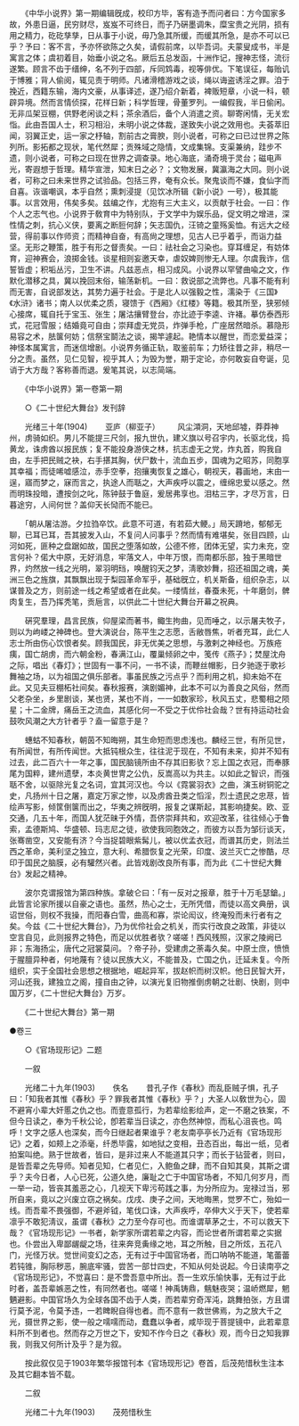 <!-- { "loadSidebar": true } -->
　　《中华小说界》第一期编辑旣成，校印方毕，客有造予而问者曰：方今国家多故，外患日逼，民穷财尽，岌岌不可终日，而子乃硏墨调朱，糜宝贵之光阴，损有用之精力，矻矻孳孳，日从事于小说，毋乃急其所缓，而缓其所急，是亦不可以已乎？予曰：客不言，予亦怀欲陈之久矣，请假前席，以毕吾词。夫蒙叟成书，半是寓言之体；虞初着目，始垂小说之名。厥后五总发函，十洲作记，搜神志怪，流衍遂繁。顾言不齿于缙绅，名不列于四部，斥同鸩毒，视等俳优。下笔误征，每贻讥于博雅；背人偷阅，辄见责于明师。凡诸滑稽游戏之谈，绳以诲盗诱淫之罪。洎于挽近，西籍东输，海内文豪，从事译述，遂乃绍介新着，裨贩短章，小说一科，顿辟异境。然而言情侦探，花样日新；科学哲理，骨董罗列。一编假我，半日偷闲。无非瓜架豆棚，供野老闲谈之料；茶余酒后，备个人消遣之资。聊寄闲情，无关宏恉。此由吾国人士，积习相沿，未明小说之体裁，遂致失小说之效用也。夫荟萃旧闻，羽翼正史，运一家之杼轴，割前古之膏腴，则小说者，可称之曰已过世界之陈列所。影拓都之现状，笔代然犀；贡殊域之隐情，文成集锦。支渠兼纳，跬步不遗，则小说者，可称之曰现在世界之调查录。地心海底，涌奇境于灵台；磁电声光，寄遐想于哲理。精华宣泄，知末日之必？；文物发展，冀瀛海之大同。则小说者，可称之曰未来世界之试验品。包括三界，奄有众长。聚鬼谈而不嫌，食仙字而自喜。诙谐嘲讽，本乎自然；熏刺浸提（见饮冰所辑《新小说》一号），极其能事。以言效用，伟矣多矣。兹编之作，尤抱有三大主义，以贡献于社会。一曰：作个人之志气也。小说界于敎育中为特别队，于文学中为娱乐品，促文明之增进，深性情之刺，抗心义侠，要离之断脰何辞；矢志国仇，汪锜之童殇奚恤。有远大之经营，得前事以作师资；而精神自奋，有高尙之理想，见古人已乎着乎，而诣力益坚。无形之鞭策，胜于有形之督责矣。一曰：祛社会之习染也。穿耳缠足，有妨体育，迎神赛会，浪掷金钱。谈星相则妄邀天幸，虐奴婢则惨无人理。尔虞我诈，信誓皆虚；积垢丛污，卫生不讲。凡兹恶点，相习成风。小说界以罕譬曲喩之文，作默化潜移之具，冀以挽回末俗，输荡新机。一曰：救说部之流弊也。凡事不能有利而无害，自说部发达，其势力遍于社会。于是北人以强毅之性，濡染于《三国》《水浒》诸书；南人以优柔之质，寝馈于《西厢》《红楼》等籍。极其所至，狭邪倾心接席，辄自托于宝玉、张生；屠沽攘臂登台，亦比迹于李逵、许褚。摹仿泰西形式，花冠雪服；结婚竟可自由；崇拜虚无党员，炸弹手枪，广座居然暗杀。慕隐形易容之术，胠箧何妨；信祭宝鬬法之谈，揭竿遽起。艳情本以醒世，而恋爱益深；神怪本属寓言，而迷信增剧。小说界务循正轨，取鉴前车；力矫往昔之非，稍尽一分之责。虽然，见仁见智，视乎其人；为毁为誉，期于定论，亦何敢妄自夸诞，见诮于大方哉？客称善而退。爰笔其说，以志简端。 

　　《中华小说界》第一卷第一期 

　　○《二十世纪大舞台》发刊辞 

　　光绪三十年(1904) 
　　亚庐（柳亚子） 
　　风尘澒洞，天地邱墟，莽莽神州，虏骑如织。男儿不能提三尺剑，报九世仇，建义旗以号召宇内，长驱北伐，捣黄龙，诛虏酋以报民族；复不能投身游侠之林，抗志虚无之党，炸丸首，购我自由，左手把民贼之袂，右手揕其胸，伏尸数十，流血五步，国魂为之昭苏，同胞享其幸福；而徒唏嘘感泣，赤手空拳，抱攘夷恢复之雄心，朝视天，暮画地，末由一逞，寤而梦之，寐而言之，执途人而聒之，大声疾呼以震之，缠绵忠爱以感之。然而明珠投暗，遭按剑之叱，陈钟鼓于鲁庭，爰居弗享也。泪枯三字，才尽万言，日暮途穷，人间何世？盖仰天长恸而不能已。 

　　「朝从屠沽游。夕拉驺卒饮。此意不可道，有若茹大鲠。」局天蹐地，郁郁无聊，已耳已耳，吾其披发入山，不复问人问事乎？然而情有难堪矣，张目四顾，山河如死，匪种之盘踞如故，国民之堕落如故，公德不修，团体无望，实力未充，空言何补？偌大中原，无好消息，牢落文人，中年万恨，而南都乐部，独于黑暗世界，灼然放一线之光明，翠羽明珰，唤醒钧天之梦，淸歌妙舞，招还祖国之魂，美洲三色之旌旗，其飘飘出现于梨园革命军乎，基础旣立，机关斯备，组织杂志，以谋普及之方，则前途一线之希望或者在此矣。一缕情丝，春蚕未死，十年磨剑，髀肉复生，吾乃挥秃笔，贡巵言，以供此二十世纪大舞台开幕之祝典。 

　　硏究羣理，昌言民族，仰屋梁而著书，鲰生拘曲，见而唾之，以示屠夫牧子，则以为岣嵝之神碑也。登大演说台，陈平生之志愿，舌敝唇焦，听者充耳，此仁人志士所由伤心饮恨者矣。顾我国民，非无优美之思想，与激剌之神经也。万族疮痍，国亡胡虏，而六朝金粉，春满江山，覆巢倾卵之中，笺传《燕子》；焚屋沈舟之际，唱出《春灯》；世固有一事不问，一书不读，而鞭丝帽影，日夕驰逐于歌衫舞袖之场，以为祖国之俱乐部者。事虽民族之污点乎？而利用之机，抑未始不在此。又见夫豆棚柘社间矣。春秋报赛，演剧媚神，此本不可以为善良之风俗，然而父老杂坐，乡里剧谈，某也贤，某也不肖，一一如数家珍，秋风五丈，悲蜀相之陨星；十二金牌，痛岳王之流血，其感化何一不受之于优伶社会哉？世有持运动社会鼓吹风潮之大方针者乎？盍一留意于是？ 

　　蟪蛄不知春秋，朝茵不知晦朔，其生命短而思虑浅也。麟经三世，有所见世，有所闻世，有所传闻世。大抵钝根众生，往往泥于现在，不知有未来，抑并不知有过去，此二百六十一年之事，国民脑镜所由不存其旧影欤？忘上国之衣冠，而奉豚尾为国粹，建州遗孽，本炎黄世冑之公仇，反嵩高以为共主。以如此之智识，而强聒不舍，以驱除光复之名词，宜其河汉也。今以《霓裳羽衣》之曲，演玉树铜驼之史，凡扬州十日之屠，嘉定万家之惨，以及虏酋丑类之慆淫，烈士遗民之忠荩，皆绘声写影，倾筐倒箧而出之，华夷之辨旣明，报复之谋斯起，其影响捷矣。欧、亚交通，几五十年，而国人犹茫昧于外情，吾侪崇拜共和，欢迎改革，往往倾心于鲁索，孟德斯鸠、华盛顿、玛志尼之徒，欲使我同胞效之，而彼方以吾为邹衍谈天，张骞凿空，又安能有济？今当捉碧眼紫髯儿，被以优孟衣冠，而谱其历史，则法兰西之革命，美利坚之独立，意大利、希腊恢复之光荣，印度、波兰灭亡之惨酷，尽印于国民之脑膜，必有驩然兴者。此皆戏剧改良所有事，而为此《二十世纪大舞台》发起之精神。 

　　波尔克谓报馆为第四种族。拿破仑曰：「有一反对之报章，胜于十万毛瑟鎗。」此皆言论家所援以自豪之语也。虽然，热心之士，无所凭借，而徒以高文典册，讽诏世俗，则权不我操，而阳春白雪，曲高和寡，崇论闳议，终淹殁而未行者有之矣。今兹《二十世纪大舞台》，乃为优伶社会之机关，而实行改良之政策，非徒以空言自见，此则报界之特色，而足以优胜者欤？嗟嗟！西风残照，汉家之陵阙已非；东海扬尘，唐代之冠裳莫问。？帝子孙，受建虏之荼毒久矣。中原士庶，愤愤于腥膻异种者，何地蔑有？徒以民族大义，不能普及，亡国之仇，迁延未复。今所组织，实于全国社会思想之根据地，崛起异军，拔赵帜而树汉帜。他日民智大开，河山还我，建独立之阁，撞自由之钟，以演光复旧物推倒虏朝之壮剧、快剧，则中国万岁，《二十世纪大舞台》万岁。 

　　《二十世纪大舞台》第一期


●卷三 

　　○《官场现形记》二题 

　　一叙 

　　光绪二十九年(1903) 
　　佚名 
　　昔孔子作《春秋》而乱臣贼子惧，孔子曰：「知我者其惟《春秋》乎？罪我者其惟《春秋》乎？」大圣人以敎世为心，固不避宵小辈大奸慝之仇之也。而壹意孤行，为若辈绘影绘声，定一不磨之铁案，不但今日读之，奉为千秋公论，卽若辈当日读之，亦色然神惊，而私心沮丧也。鸣呼！文字之感人也深矣，而今日继起者果谁乎？老友南亭亭长乃近有《官场现形记》之着，如颊上之添毫，纤悉毕露，如地狱之变相，丑态百出，每出一纸，见者拍案叫绝。熟于世故者，皆曰，是非过来人不能道其只字；而长于钻营者，则曰，是皆吾辈之先导师。知者见知，仁者见仁，入鲍鱼之肆，而不自知其臭，其斯之谓乎？夫今日者，人心已死，公道久绝，廉耻之亡于中国官场者，不知几何岁月，而一举一动，皆丧其羞恶之心，几视天下卑污苟践之事，为分所应为。宠禄过当，邪所自来，竟以之兴废立窃之祸矣。戊戌、庚子之间，天地晦黑，觉罗不亡，殆如一线。而吾辈不畏强御，不避斧钺，笔伐口诛，大声疾呼，卒伸大义于天下，使若辈凛乎不敢犯淸议，虽谓《春秋》之力至今存可也。而谁谓草茅之士，不可以救天下哉？《官场现形记》一书者，新学家所谓若辈之内容，而论世者所谓若辈之实据也。仆尝出入卑鄙龌龊之场，往来奔竞夤缘之地，耳之所触，目之所炫，五花八门，光怪万状。觉世间变幻之态，无有过于中国官场者，而口呐呐不能道，笔蕾蕾若钝锥，胸际秽恶，腕底牢骚，尝苦一部廿四史，不知从何处说起。今日读南亭之《官场现形记》，不觉喜曰：是不啻吾意中所出。吾一生欢乐愉快事，无有过于此时者，盖吾辈嫉恶之性，有同然者也。嗟嗟！神禹铸鼎，魑魅夜哭；温峤燃犀，魍魉避影。中国官场久为全球各国不齿于人类，而若辈穷奇浑沌，跳舞拍张，方且谓行莫予泥，令莫予违，一若睥睨自得也者。而不意有一救世佛焉，为之放大千之光，摄世界之影，使一般之嚅嚅而动，蠢蠢以争者，咸毕现于菩提镜中，此若辈意料所不到者也。然而存之万世之下，安知不作今日之《春秋》观，而今日之知我罪我，则我又何所计及乎？是为叙。 

　　按此叙仅见于1903年繁华报馆刊本《官场现形记》卷首，后茂苑惜秋生注本及其它翻本皆不载。 

　　二叙 

　　光绪二十九年(1903) 
　　茂苑惜秋生 
